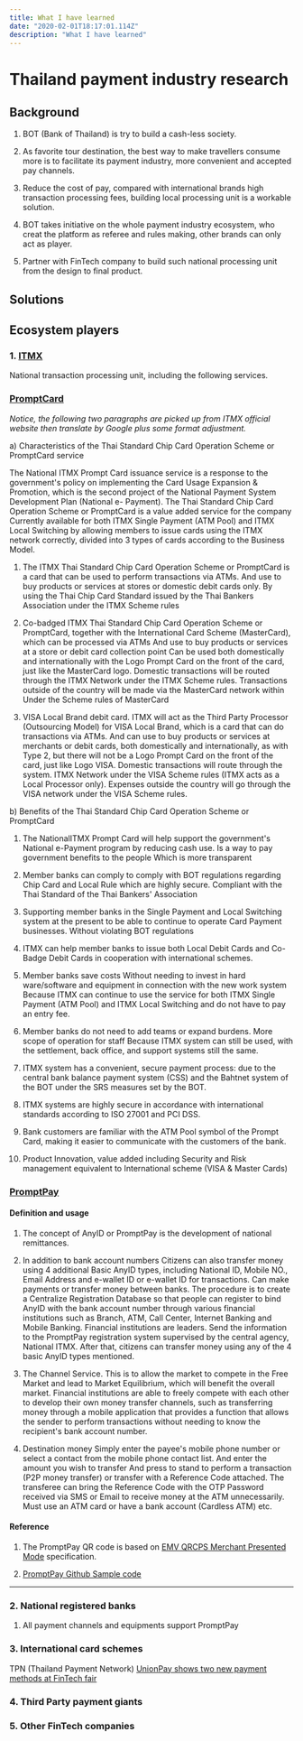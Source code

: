 ```yaml
---
title: What I have learned 
date: "2020-02-01T18:17:01.114Z"
description: "What I have learned"
---
```


# Thailand payment industry research 

## Background 
1. BOT (Bank of Thailand) is try to build a cash-less society.  

2. As favorite tour destination, the best way to make travellers consume more is to facilitate its payment industry, more convenient and accepted pay channels.  

3. Reduce the cost of pay, compared with international brands high transaction processing fees, building local processing unit is a workable solution.

4. BOT takes initiative on the whole payment industry ecosystem, who creat the platform as referee and rules making, other brands can only act as player.   

4. Partner with FinTech company to build such national processing unit from the design to final product.
         

## Solutions 

## Ecosystem players 

### 1. [ITMX](https://www.itmx.co.th/ "national transaction processing unit")
National transaction processing unit, including the following services.
 
### [PromptCard](https://www.itmx.co.th/home/service/prompt-card/ "local card scheme")  
*Notice, the following two paragraphs are picked up from ITMX official website then translate by Google plus some format adjustment.*  
 
a) Characteristics of the Thai Standard Chip Card Operation Scheme or PromptCard service

The National ITMX Prompt Card issuance service is a response to the government's policy on implementing the Card Usage Expansion & Promotion, which is the second project of the National Payment System Development Plan (National e- Payment). The Thai Standard Chip Card Operation Scheme or PromptCard is a value added service for the company Currently available for both ITMX Single Payment (ATM Pool) and ITMX Local Switching by allowing members to issue cards using the ITMX network correctly, divided into 3 types of cards according to the Business Model.

1. The ITMX Thai Standard Chip Card Operation Scheme or PromptCard is a card that can be used to perform transactions via ATMs. And use to buy products or services at stores or domestic debit cards only. By using the Thai Chip Card Standard issued by the Thai Bankers Association under the ITMX Scheme rules

2. Co-badged ITMX Thai Standard Chip Card Operation Scheme or PromptCard, together with the International Card Scheme (MasterCard), which can be processed via ATMs And use to buy products or services at a store or debit card collection point Can be used both domestically and internationally with the Logo Prompt Card on the front of the card, just like the MasterCard logo. Domestic transactions will be routed through the ITMX Network under the ITMX Scheme rules. Transactions outside of the country will be made via the MasterCard network within Under the Scheme rules of MasterCard

3. VISA Local Brand debit card. ITMX will act as the Third Party Processor (Outsourcing Model) for VISA Local Brand, which is a card that can do transactions via ATMs. And can use to buy products or services at merchants or debit cards, both domestically and internationally, as with Type 2, but there will not be a Logo Prompt Card on the front of the card, just like Logo VISA. Domestic transactions will route through the system. ITMX Network under the VISA Scheme rules (ITMX acts as a Local Processor only). Expenses outside the country will go through the VISA network under the VISA Scheme rules.

 
b) Benefits of the Thai Standard Chip Card Operation Scheme or PromptCard

1. The NationalITMX Prompt Card will help support the government's National e-Payment program by reducing cash use. Is a way to pay government benefits to the people Which is more transparent

2. Member banks can comply to comply with BOT regulations regarding Chip Card and Local Rule which are highly secure. Compliant with the Thai Standard of the Thai Bankers' Association

3. Supporting member banks in the Single Payment and Local Switching system at the present to be able to continue to operate Card Payment businesses. Without violating BOT regulations

4. ITMX can help member banks to issue both Local Debit Cards and Co-Badge Debit Cards in cooperation with international schemes.

5. Member banks save costs Without needing to invest in hard ware/software and equipment in connection with the new work system Because ITMX can continue to use the service for both ITMX Single Payment (ATM Pool) and ITMX Local Switching and do not have to pay an entry fee.

6. Member banks do not need to add teams or expand burdens. More scope of operation for staff Because ITMX system can still be used, with the settlement, back office, and support systems still the same.

7. ITMX system has a convenient, secure payment process: due to the central bank balance payment system (CSS) and the Bahtnet system of the BOT under the SRS measures set by the BOT.

8. ITMX systems are highly secure in accordance with international standards according to ISO 27001 and PCI DSS.

9. Bank customers are familiar with the ATM Pool symbol of the Prompt Card, making it easier to communicate with the customers of the bank.

10. Product Innovation, value added including Security and Risk management equivalent to International scheme (VISA & Master Cards)


### [PromptPay](https://www.itmx.co.th/home/service/promptpay/)
#### Definition and usage    
1. The concept of AnyID or PromptPay is the development of national remittances. 

2. In addition to bank account numbers Citizens can also transfer money using 4 additional Basic AnyID types, including National ID, Mobile NO., Email Address and e-wallet ID or e-wallet ID for transactions. Can make payments or transfer money between banks. The procedure is to create a Centralize Registration Database so that people can register to bind AnyID with the bank account number through various financial institutions such as Branch, ATM, Call Center, Internet Banking and Mobile Banking. Financial institutions are leaders. Send the information to the PromptPay registration system supervised by the central agency, National ITMX. After that, citizens can transfer money using any of the 4 basic AnyID types mentioned. 

3. The Channel Service. This is to allow the market to compete in the Free Market and lead to Market Equilibrium, which will benefit the overall market. Financial institutions are able to freely compete with each other to develop their own money transfer channels, such as transferring money through a mobile application that provides a function that allows the sender to perform transactions without needing to know the recipient's bank account number. 

4. Destination money Simply enter the payee's mobile phone number or select a contact from the mobile phone contact list. And enter the amount you wish to transfer And press to stand to perform a transaction (P2P money transfer) or transfer with a Reference Code attached. The transferee can bring the Reference Code with the OTP Password received via SMS or Email to receive money at the ATM unnecessarily. Must use an ATM card or have a bank account (Cardless ATM) etc.

#### Reference 
1. The PromptPay QR code is based on [EMV QRCPS Merchant Presented Mode](https://www.emvco.com/emv-technologies/qrcodes/) specification. 

2. [PromptPay Github Sample code](https://github.com/dtinth/promptpay-qr) 

 ----
 
### 2. National registered banks 
1. All payment channels and equipments support PromptPay   

### 3. International card schemes 
TPN (Thailand Payment Network)
[UnionPay shows two new payment methods at FinTech fair](https://www.nationthailand.com/business/30373470)
 
### 4. Third Party payment giants 

### 5. Other FinTech companies   
 


